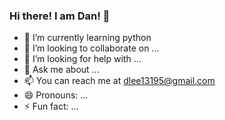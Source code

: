 ### Hi there! I am Dan! 👋



- 🌱 I’m currently learning python
- 👯 I’m looking to collaborate on ...
- 🤔 I’m looking for help with ...
- 💬 Ask me about ...
- 📫 You can reach me at dlee13195@gmail.com 
- 😄 Pronouns: ...
- ⚡ Fun fact: ...
